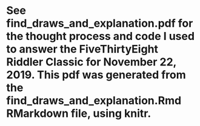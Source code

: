 # See find_draws_and_explanation.pdf for the thought process and code I used to answer the FiveThirtyEight Riddler Classic for November 22, 2019. This pdf was generated from the find_draws_and_explanation.Rmd RMarkdown file, using knitr.

